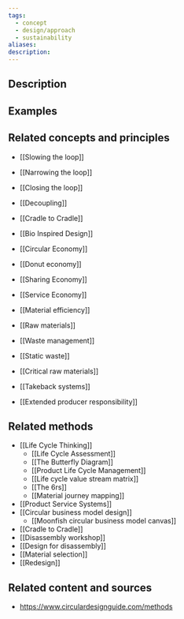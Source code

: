 ```yaml
---
tags:
  - concept
  - design/approach
  - sustainability
aliases: 
description:
---
```


## Description


## Examples 


## Related concepts and principles
- [[Slowing the loop]]
- [[Narrowing the loop]]
- [[Closing the loop]]
- [[Decoupling]]

- [[Cradle to Cradle]]
- [[Bio Inspired Design]] 

- [[Circular Economy]]
- [[Donut economy]]
- [[Sharing Economy]]
- [[Service Economy]]

- [[Material efficiency]]

- [[Raw materials]] 
- [[Waste management]]
- [[Static waste]]

- [[Critical raw materials]]
- [[Takeback systems]]
- [[Extended producer responsibility]]
## Related methods
- [[Life Cycle Thinking]]
	- [[Life Cycle Assessment]]
	- [[The Butterfly Diagram]]
	- [[Product Life Cycle Management]]
	- [[Life cycle value stream matrix]]
	- [[The 6rs]]
	- [[Material journey mapping]]
- [[Product Service Systems]]
- [[Circular business model design]]
	- [[Moonfish circular business model canvas]]
- [[Cradle to Cradle]] 
- [[Disassembly workshop]]
- [[Design for disassembly]]
- [[Material selection]]
- [[Redesign]]
## Related content and sources
- https://www.circulardesignguide.com/methods